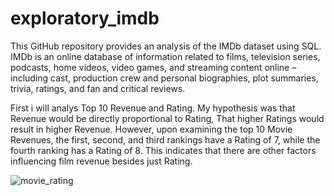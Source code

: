 # exploratory_imdb
This GitHub repository provides an analysis of the IMDb dataset using SQL.
IMDb is an online database of information related to films, television series, podcasts, home videos, video games, and streaming content online – including cast, production crew and personal biographies, plot summaries, trivia, ratings, and fan and critical reviews.
  
First i will analys Top 10 Revenue and Rating. My hypothesis was that Revenue would be directly proportional to Rating, That higher Ratings would result in higher Revenue. However, upon examining the top 10 Movie Revenues, the first, second, and third rankings have a Rating of 7, while the fourth ranking has a Rating of 8. This indicates that there are other factors influencing film revenue besides just Rating.

![movie_rating](https://github.com/ulumbagas/exploratory_imdb/assets/58242856/cf054147-a5ee-4577-b269-8182b30022b1)
